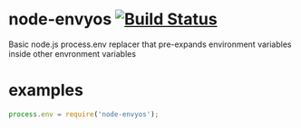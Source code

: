 ﻿# node-envyos [![Build Status](https://travis-ci.org/elimumford/node-envyos.png?branch=master)](https://travis-ci.org/elimumford/node-envyos)

Basic node.js process.env replacer that pre-expands environment variables inside other envronment variables

# examples

```javascript
process.env = require('node-envyos');